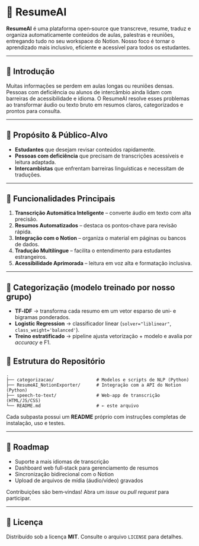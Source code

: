 # 📝 ResumeAI

**ResumeAI** é uma plataforma open‑source que transcreve, resume, traduz e organiza automaticamente conteúdos de aulas, palestras e reuniões, entregando tudo no seu workspace do Notion. Nosso foco é tornar o aprendizado mais inclusivo, eficiente e acessível para todos os estudantes.

---

## 🌟 Introdução

Muitas informações se perdem em aulas longas ou reuniões densas. Pessoas com deficiência ou alunos de intercâmbio ainda lidam com barreiras de acessibilidade e idioma. O ResumeAI resolve esses problemas ao transformar áudio ou texto bruto em resumos claros, categorizados e prontos para consulta.

---

## 🎯 Propósito & Público‑Alvo

- **Estudantes** que desejam revisar conteúdos rapidamente.
- **Pessoas com deficiência** que precisam de transcrições acessíveis e leitura adaptada.
- **Intercambistas** que enfrentam barreiras linguísticas e necessitam de traduções.

---

## 🚀 Funcionalidades Principais

1. **Transcrição Automática Inteligente** – converte áudio em texto com alta precisão.
2. **Resumos Automatizados** – destaca os pontos‑chave para revisão rápida.
3. **Integração com o Notion** – organiza o material em páginas ou bancos de dados.
4. **Tradução Multilíngue** – facilita o entendimento para estudantes estrangeiros.
5. **Acessibilidade Aprimorada** – leitura em voz alta e formatação inclusiva.
---

## 🧠 Categorização (modelo treinado por nosso grupo)

- **TF‑IDF** → transforma cada resumo em um vetor esparso de uni‑ e bigramas ponderados.
- **Logistic Regression** → classificador linear (`solver="liblinear"`, `class_weight='balanced'`).
- **Treino estratificado** → pipeline ajusta vetorização + modelo e avalia por *accuracy* e F1.

## 📂 Estrutura do Repositório

```
.
├── categorizacao/                # Modelos e scripts de NLP (Python)
├── ResumeAI_NotionExporter/      # Integração com a API do Notion (Python)
├── speech-to-text/               # Web‑app de transcrição (HTML/JS/CSS)
└── README.md                     # ← este arquivo
```

Cada subpasta possui um **README** próprio com instruções completas de instalação, uso e testes.

---

## 🌱 Roadmap

- Suporte a mais idiomas de transcrição
- Dashboard web full‑stack para gerenciamento de resumos
- Sincronização bidirecional com o Notion
- Upload de arquivos de mídia (áudio/vídeo) gravados

Contribuições são bem‑vindas! Abra um *issue* ou *pull request* para participar.

---

## 📜 Licença

Distribuído sob a licença **MIT**. Consulte o arquivo `LICENSE` para detalhes.